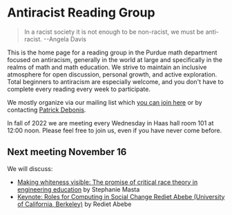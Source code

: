 # Antiracist Reading Group

> In a racist society it is not enough to be non-racist, we must be anti-racist. --Angela Davis

This is the home page for a reading group in the Purdue math department focused on antiracism, generally in the world at large and specifically in the realms of math and math education. We strive to maintain an inclusive atmosphere for open discussion, personal growth, and active exploration. Total beginners to antiracism are especially welcome, and you don't have to complete every reading every week to participate.

We mostly organize via our mailing list which [you can join here](https://lists.purdue.edu/mailman/listinfo/mathantiracistreading) or by contacting [Patrick Debonis](mailto:pdebonis@purdue.edu).


In fall of 2022 we are meeting every Wednesday in Haas hall room 101 at 12:00 noon. Please feel free to join us, even if you have never come before.

## Next meeting November 16

We will discuss:

- [Making whiteness visible: The promise of critical race theory in engineering education](https://onlinelibrary.wiley.com/doi/pdfdirect/10.1002/jee.20432) by Stephanie Masta
- [Keynote: Roles for Computing in Social Change Rediet Abebe (University of California, Berkeley)](https://www.msri.org/workshops/1012) by Rediet Abebe
